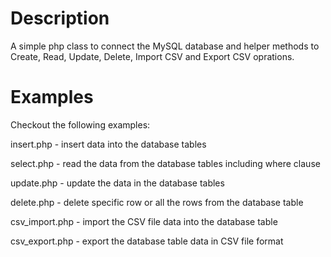 Description
===============
A simple php class to connect the MySQL database and helper methods to Create, Read, Update, Delete, Import CSV and Export CSV oprations.

Examples
========
Checkout the following examples:

insert.php      - insert data into the database tables

select.php      - read the data from the database tables including where clause

update.php      - update the data in the database tables

delete.php      - delete specific row or all the rows from the database table

csv_import.php  - import the CSV file data into the database table

csv_export.php  - export the database table data in CSV file format


